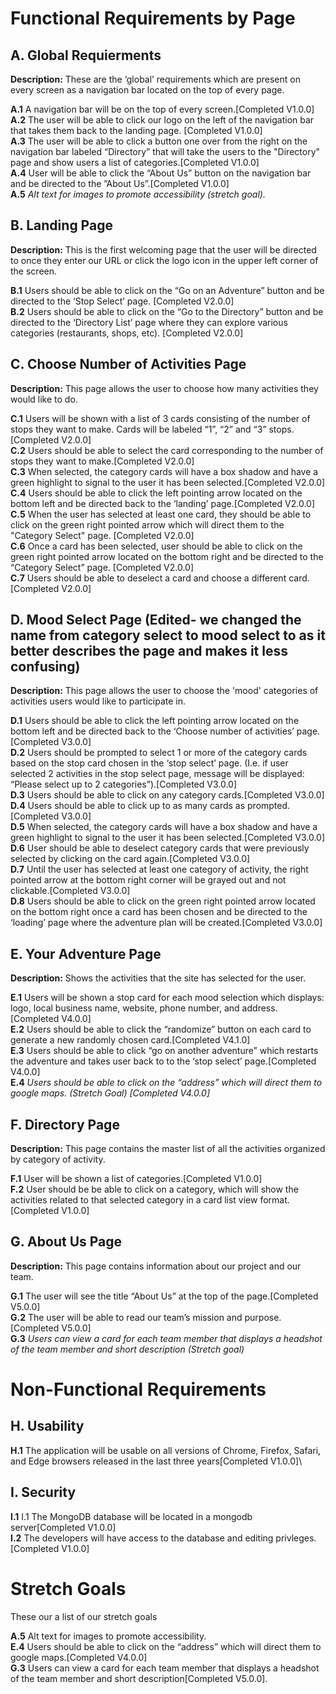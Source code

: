 # Functional Requirements by Page

## A. Global Requierments
**Description:** These are the ‘global’ requirements which are present on every screen as a navigation bar located on the top of every page. 

**A.1** A navigation bar will be on the top of every screen.[Completed V1.0.0]\
**A.2** The user will be able to click our logo on the left of the navigation bar that takes them back to the landing page. [Completed V1.0.0]\
**A.3** The user will be able to click a button one over from the right on the navigation bar labeled “Directory” that will take the users to the "Directory" page and show users a list of categories.[Completed V1.0.0]\
**A.4** User will be able to click the “About Us” button on the navigation bar and be directed to the ”About Us”.[Completed V1.0.0]\
**A.5** *Alt text for images to promote accessibility (stretch goal).*

## B. Landing Page 

**Description:** This is the first welcoming page that the user will be directed to once they enter our URL or click the logo icon in the upper left corner of the screen. 

**B.1** Users should be able to click on the “Go on an Adventure” button and be directed to the ‘Stop Select’ page. [Completed V2.0.0]\
**B.2** Users should be able to click on the “Go to the Directory” button and be directed to the ‘Directory List’ page where they can explore various categories (restaurants, shops, etc). [Completed V2.0.0]

## C. Choose Number of Activities Page

**Description:** This page allows the user to choose how many activities they would like to do. 

**C.1** Users will be shown with a list of 3 cards consisting of the number of stops they want to make. Cards will be labeled “1”, “2” and “3” stops.[Completed V2.0.0]\
**C.2** Users should be able to select the card corresponding to the number of stops they want to make.[Completed V2.0.0]\
**C.3** When selected, the category cards will have a box shadow and have a green highlight to signal to the user it has been selected.[Completed V2.0.0]\
**C.4** Users should be able to click the left pointing arrow located on the bottom left and be directed back to the ‘landing’ page.[Completed V2.0.0]\
**C.5** When the user has selected at least one card, they should be able to click on the green right pointed arrow which will direct them to the "Category Select" page. [Completed V2.0.0]\
**C.6** Once a card has been selected, user should be able to click on the green right pointed arrow located on the bottom right and be directed to the “Category Select” page. [Completed V2.0.0]\
**C.7** Users should be able to deselect a card and choose a different card. [Completed V2.0.0]

## D. Mood Select Page (Edited- we changed the name from category select to mood select to as it better describes the page and makes it less confusing)

**Description:** This page allows the user to choose the 'mood' categories of activities users would like to participate in. 

**D.1** Users should be able to click the left pointing arrow located on the bottom left and be directed back to the ‘Choose number of activities’ page.[Completed V3.0.0]\
**D.2** Users should be prompted to select 1 or more of the category cards based on the stop card chosen in the ‘stop select’ page. (I.e. if user selected 2 activities in the stop select page, message will be displayed: “Please select up to 2 categories”).[Completed V3.0.0]\
**D.3** Users should be able to click on any category cards.[Completed V3.0.0]\
**D.4** Users should be able to click up to as many cards as prompted.[Completed V3.0.0]\
**D.5** When selected, the category cards will have a box shadow and have a green highlight to signal to the user it has been selected.[Completed V3.0.0]\
**D.6** User should be able to deselect category cards that were previously selected by clicking on the card again.[Completed V3.0.0]\
**D.7** Until the user has selected at least one category of activity, the right pointed arrow at the bottom right corner will be grayed out and not clickable.[Completed V3.0.0]\
**D.8** Users should be able to click on the green right pointed arrow located on the bottom right once a card has been chosen and be directed to the ‘loading’ page where the adventure plan will be created.[Completed V3.0.0] 


## E. Your Adventure Page

**Description:** Shows the activities that the site has selected for the user.

**E.1** Users will be shown a stop card for each mood selection which displays: logo, local business name, website, phone number, and address.[Completed V4.0.0]\
**E.2** Users should be able to click the “randomize” button on each card to generate a new randomly chosen card.[Completed V4.1.0]\
**E.3** Users should be able to click “go on another adventure” which restarts the adventure and takes user back to to the ‘stop select’ page.[Completed V4.0.0]\
**E.4** *Users should be able to click on the “address” which will direct them to google maps. (Stretch Goal) [Completed V4.0.0]*



## F. Directory Page

**Description:** This page contains the master list of all the activities organized by category of activity.

**F.1** User will be shown a list of categories.[Completed V1.0.0]\
**F.2** User should be be able to click on a category, which will show the activities related to that selected category in a card list view format.[Completed V1.0.0]

## G. About Us Page

**Description:** This page contains information about our project and our team.

**G.1** The user will see the title “About Us” at the top of the page.[Completed V5.0.0]\
**G.2** The user will be able to read our team’s mission and purpose.[Completed V5.0.0]\
**G.3** *Users can view a card for each team member that displays a headshot of the team member and short description (Stretch goal)*


# Non-Functional Requirements 

## H. Usability
**H.1** The application will be usable on all versions of Chrome, Firefox, Safari, and Edge browsers released in the last three years[Completed V1.0.0]\

## I. Security 
**I.1** I.1 The MongoDB database will be located in a mongodb server[Completed V1.0.0]\
**I.2** The developers will have access to the database and editing privleges.[Completed V1.0.0]

# Stretch Goals 

These our a list of our stretch goals

**A.5** Alt text for images to promote accessibility.\
**E.4** Users should be able to click on the “address” which will direct them to google maps.[Completed V4.0.0]\
**G.3** Users can view a card for each team member that displays a headshot of the team member and short description[Completed V5.0.0].
